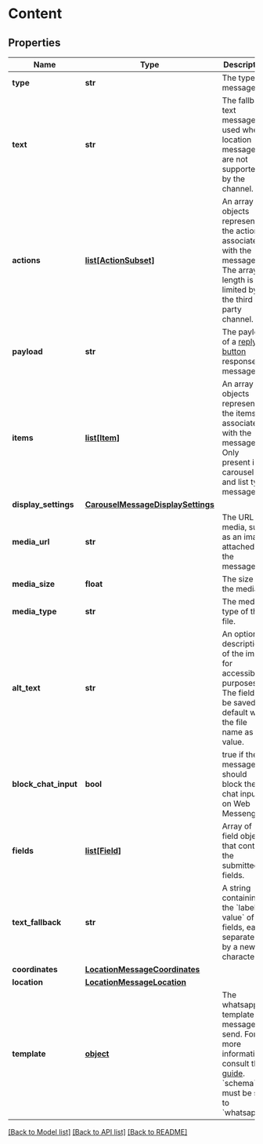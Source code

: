 # Content

## Properties
Name | Type | Description | Notes
------------ | ------------- | ------------- | -------------
**type** | **str** | The type of message. | [default to 'template']
**text** | **str** | The fallback text message used when location messages are not supported by the channel. | [optional] [readonly] 
**actions** | [**list[ActionSubset]**](ActionSubset.md) | An array of objects representing the actions associated with the message. The array length is limited by the third party channel. | [optional] 
**payload** | **str** | The payload of a [reply button](https://docs.smooch.io/guide/structured-messages/#reply-buttons) response message. | [optional] 
**items** | [**list[Item]**](Item.md) | An array of objects representing the items associated with the message. Only present in carousel and list type messages. | 
**display_settings** | [**CarouselMessageDisplaySettings**](CarouselMessageDisplaySettings.md) |  | [optional] 
**media_url** | **str** | The URL for media, such as an image, attached to the message. | 
**media_size** | **float** | The size of the media. | [optional] [readonly] 
**media_type** | **str** | The media type of the file. | [optional] [readonly] 
**alt_text** | **str** | An optional description of the image for accessibility purposes. The field will be saved by default with the file name as the value. | [optional] 
**block_chat_input** | **bool** | true if the message should block the chat input on Web Messenger. | [optional] 
**fields** | [**list[Field]**](Field.md) | Array of field objects that contain the submitted fields. | 
**text_fallback** | **str** | A string containing the &#x60;label: value&#x60; of all fields, each separated by a newline character. | [optional] [readonly] 
**coordinates** | [**LocationMessageCoordinates**](LocationMessageCoordinates.md) |  | 
**location** | [**LocationMessageLocation**](LocationMessageLocation.md) |  | [optional] 
**template** | [**object**](.md) | The whatsapp template message to send. For more information, consult the [guide](https://docs.smooch.io/guide/whatsapp#sending-message-templates). &#x60;schema&#x60; must be set to &#x60;whatsapp&#x60;. | 

[[Back to Model list]](../README.md#documentation-for-models) [[Back to API list]](../README.md#documentation-for-api-endpoints) [[Back to README]](../README.md)


